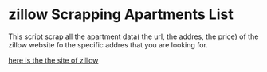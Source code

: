 <h1>zillow Scrapping Apartments List</h1>
<p>This script scrap all the apartment data( the url, the addres, the price) of the zillow website fo the specific addres that you are looking for.</p>
<a href="https://www.zillow.com/"> here is the the site of zillow</a>
